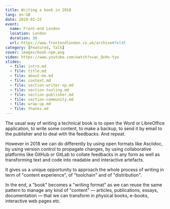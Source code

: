 ```yaml
---
title: Writing a book in 2018
lang: en-GB
date: 2018-02-22
event:
  name: Front-end London
  location: London
  duration: 30
  url: https://www.frontendlondon.co.uk/archive#fel45
category: [Featured, Talk]
cover: images/book-npm.png
video: https://www.youtube.com/watch?v=ac_QcHv-tyo
slides:
  - file: intro.md
  - file: title.md
  - file: about-me.md
  - file: context.md
  - file: section-writer-xp.md
  - file: section-tooling.md
  - file: section-publisher.md
  - file: section-community.md
  - file: wrap-up.md
  - file: thanks.md
---
```


The usual way of writing a technical book is to open the Word or LibreOffice application, to write some content, to make a backup, to send it by email to the publisher and to deal with the feedbacks. And repeat.

However in 2018 we can do differently by using open formats like Asciidoc, by using version control to propagate changes, by using collaborative platforms like GitHub or GitLab to collate feedbacks in any form as well as transforming text and code into readable and interactive artefacts.

It gives us a unique opportunity to approach the whole process of writing in term of "content experience", of "toolchain" and of "distribution".

In the end, a "book" becomes a "writing format" as we can reuse the same pattern to manage any kind of "content" — articles, publications, essays, documentation — that we can transform in physical books, e-books, interactive web pages etc.
